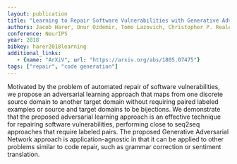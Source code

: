 ```yaml
---
layout: publication
title: "Learning to Repair Software Vulnerabilities with Generative Adversarial Networks"
authors: Jacob Harer, Onur Ozdemir, Tomo Lazovich, Christopher P. Reale, Rebecca L. Russell, Louis Y. Kim, Peter Chin
conference: NeurIPS
year: 2018
bibkey: harer2018learning
additional_links:
   - {name: "ArXiV", url: "https://arxiv.org/abs/1805.07475"}
tags: ["repair", "code generation"]
---
```

Motivated by the problem of automated repair of software vulnerabilities, we propose an adversarial learning approach that maps from one discrete source domain to another target domain without requiring paired labeled examples or source and target domains to be bijections. We demonstrate that the proposed adversarial learning approach is an effective technique for repairing software vulnerabilities, performing close to seq2seq approaches that require labeled pairs. The proposed Generative Adversarial Network approach is application-agnostic in that it can be applied to other problems similar to code repair, such as grammar correction or sentiment translation.
